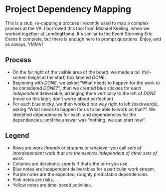 # Project Dependency Mapping

This is a stub, re-capping a process I recently used to map a complex process at the VA. I borrowed this tool from Michael Keeling, when we worked together at LendingHome. It's similar to the Event Storming Eric Evans It complete, but there is enough here to prompt questions. Enjoy, and as always, YMMV!

## Process

- On the far right of the visible area of the board, we made a tall (full-screen height at the start) box labeled _DONE_.
- Beginning with _DONE_, we asked “What needs to happen for the work to be considered _DONE?”_, then we created blue stickies for each _independent_ deliverable, arranging them vertically to the left of _DONE_ (more on this later; don’t worry about perfection).
- For each blue sticky, we then worked our way right to left (backwards), asking “What needs to happen for us to be able to work on that?”. We identified dependencies for each, and dependencies for the dependencies, until the answer was “nothing, we can start now”.

## Legend

- Rows are work _threads_ or _streams_ or whatever you call _sets of interdependent work that are themselves independent of other sets of work_.
- Columns are iterations: _sprints_ if that’s the term you use.
- Blue notes are independent deliverables for a particular work stream.
- Purple notes are the expected, roughly predictable dependencies.
- Pink notes are risks.
- Yellow notes are time-boxed activities.
<!--stackedit_data:
eyJoaXN0b3J5IjpbMjk2NzIyMzY3XX0=
-->